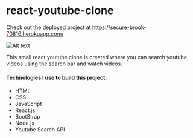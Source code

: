 # react-youtube-clone

Check out the deployed project at https://secure-brook-70816.herokuapp.com/

![Alt text](https://i.imgur.com/NsqfNI0.jpg "Youtube Clone")

This small react youtube clone is created where you can search youtube videos using the search bar and watch videos.

#### Technologies I use to build this project:
* HTML
* CSS
* JavaScript
* React.js
* BootStrap
* Node.js
* Youtube Search API
